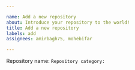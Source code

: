 ```yaml
---

name: Add a new repository 
about: Introduce your repository to the world!
title: Add a new repository 
labels: add
assignees: amirbagh75, mohebifar

---
```


Repository name: ``
Repository category: ``
